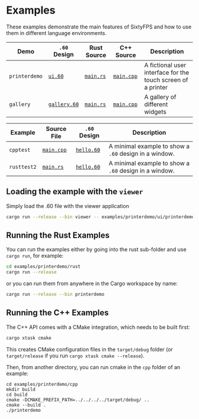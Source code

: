 # Examples

These examples demonstrate the main features of SixtyFPS and how to use them in different language environments.

Demo | `.60` Design | Rust Source | C++ Source | Description
--- | --- | --- | --- | ---
`printerdemo`| [`ui.60`](./printerdemo/ui/printerdemo.60) | [`main.rs`](./printerdemo/rust/main.rs) | [`main.cpp`](./printerdemo/cpp/main.cpp) | A fictional user interface for the touch screen of a printer
`gallery` |[`gallery.60`](./gallery/gallery.60) | [`main.rs`](./gallery/main.rs) | [`main.cpp`](./gallery/main.cpp) | A gallery of different widgets


Example | Source File | `.60` Design | Description
--- | --- | --- | ---
`cpptest` | [`main.cpp`](./cpptest/main.cpp)  | [`hello.60`](./cpptest/hello.60) | A minimal example to show a `.60` design in a window.
`rusttest2` | [`main.rs`](./rusttest2/src/main.rs) | [`hello.60`](./cpptest/hello.60) | A minimal example to show a `.60` design in a window.

## Loading the example with the `viewer`

Simply load the .60 file with the viewer application

```sh
cargo run --release --bin viewer -- examples/printerdemo/ui/printerdemo.60
```

## Running the Rust Examples

You can run the examples either by going into the rust sub-folder and use `cargo run`, for example:

```sh
cd examples/printerdemo/rust
cargo run --release
```

or you can run them from anywhere in the Cargo workspace by name:

```sh
cargo run --release --bin printerdemo
```

## Running the C++ Examples

The C++ API comes with a CMake integration, which needs to be built first:

```sh
cargo xtask cmake
```

This creates CMake configuration files in the `target/debug` folder
(or `target/release` if you run `cargo xtask cmake --release`).

Then, from another directory, you can run cmake in the `cpp` folder of an example:

```
cd examples/printerdemo/cpp
mkdir build
cd build
cmake -DCMAKE_PREFIX_PATH=../../../../target/debug/ ..
cmake --build .
./printerdemo
```
